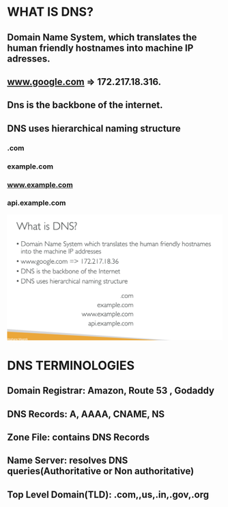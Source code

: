 # WHAT IS DNS?

## Domain Name System, which translates the human friendly hostnames into machine IP adresses.

## www.google.com => 172.217.18.316.

## Dns is the backbone of the internet.

## DNS uses hierarchical naming structure

### .com

### example.com

### www.example.com

### api.example.com

[![Slide 1](../Slides/Slide1.png)](../Slides/Slide1.png)

# DNS TERMINOLOGIES

## Domain Registrar: Amazon, Route 53 , Godaddy

## DNS Records: A, AAAA, CNAME, NS

## Zone File: contains DNS Records

## Name Server: resolves DNS queries(Authoritative or Non authoritative)

## Top Level Domain(TLD): .com,,us,.in,.gov,.org

